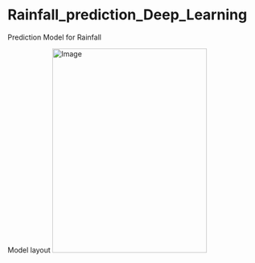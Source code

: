 # Rainfall_prediction_Deep_Learning
Prediction Model for Rainfall

Model layout
<img width="307" height="405" alt="Image" src="https://github.com/user-attachments/assets/d6535405-f5c5-4b50-ba52-3b9fd796453a" />
